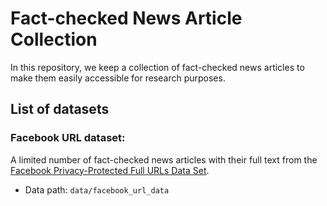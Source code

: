 # Fact-checked News Article Collection

In this repository, we keep a collection of fact-checked news articles to make them easily accessible for research purposes.

## List of datasets

### Facebook URL dataset:
A limited number of fact-checked news articles with their full text from the [Facebook Privacy-Protected Full URLs Data Set](https://socialscience.one/facebook-dataverse).
* Data path: `data/facebook_url_data`
